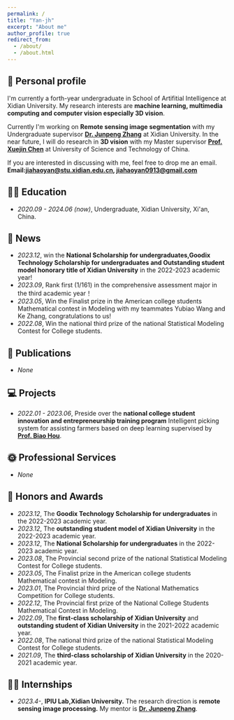 ```yaml
---
permalink: /
title: "Yan-jh"
excerpt: "About me"
author_profile: true
redirect_from: 
  - /about/
  - /about.html
---
```


## 🧑 Personal profile

 I'm currently a forth-year undergraduate in School of Artifitial Intelligence at Xidian University. My research interests are **machine learning, multimedia computing and computer vision especially 3D vision**.

 Currently I'm working on **Remote sensing image segmentation** with my Undergraduate supervisor **[Dr. Junpeng Zhang](https://faculty.xidian.edu.cn/junpengzhang/zh_CN/index.htm)** at Xidian University. In the near future, I will 
 do research in **3D vision** with my Master supervisor **[Prof. Xuejin Chen](http://staff.ustc.edu.cn/~xjchen99/)** at University of Science and Technology of China. 

 If you are interested in discussing with me, feel free to drop me an email.   
 **Email:<jiahaoyan@stu.xidian.edu.cn>,  <jiahaoyan0913@gmail.com>**

## 👨‍🎓 Education

* *2020.09 - 2024.06 (now)*, Undergraduate, Xidian University, Xi'an, China. 

## 📰 News

 * *2023.12*, win the **National Scholarship for undergraduates,Goodix Technology Scholarship for undergraduates and Outstanding student model honorary title of Xidian University** in the 2022-2023 academic year!     
 * *2023.09*, Rank first (1/161) in the comprehensive assessment major in the third academic year！   
 * *2023.05*, Win the Finalist prize in the American college students Mathematical contest in Modeling with my teammates Yubiao Wang and Ke Zhang, congratulations to us!       
 * *2022.08*, Win the national third prize of the national Statistical Modeling Contest for College students.
 
## 📝 Publications

 * *None*

## 💻 Projects

 * *2022.01 - 2023.06*, Preside over the **national college student innovation and entrepreneurship training program** Intelligent picking system for assisting farmers based on deep learning supervised by **[Prof. Biao Hou](https://web.xidian.edu.cn/houbiao/)**.

## 🌞 Professional Services

 * *None*

## 🏅 Honors and Awards

 * *2023.12*, The **Goodix Technology Scholarship for undergraduates** in the 2022-2023 academic year.
 * *2023.12*, The **outstanding student model of Xidian University** in the 2022-2023 academic year.  
 * *2023.12*, The **National Scholarship for undergraduates** in the 2022-2023 academic year.  
 * *2023.08*, The Provincial second prize of the national Statistical Modeling Contest for College students.  
 * *2023.05*, The Finalist prize in the American college students Mathematical contest in Modeling.  
 * *2023.01*, The Provincial third prize of the National Mathematics Competition for College students.  
 * *2022.12*, The Provincial first prize of the National College Students Mathematical Contest in Modeling.   
 * *2022.09*, The **first-class scholarship of Xidian University** and **outstanding student of Xidian University** in the 2021-2022 academic year.   
 * *2022.08*, The national third prize of the national Statistical Modeling Contest for College students.  
 * *2021.09*, The **third-class scholarship of Xidian University** in the 2020-2021 academic year.  
 
## 👨‍💻 Internships

 * *2023.4-*, **IPIU Lab,Xidian University.** The research direction is **remote sensing image processing.** My mentor is **[Dr. Junpeng Zhang](https://faculty.xidian.edu.cn/junpengzhang/zh_CN/index.htm)**.


